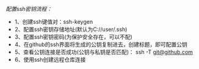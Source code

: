 *配置ssh密钥流程：*
- 1、创建ssh键值对：ssh-keygen
- 2、配置ssh密钥存储地址(默认为C://user/.ssh)
- 3、配置ssh密钥密码(为保护安全存在，可以不配)
- 4、在github的ssh界面将生成的公钥复制进去，创建标题，即可配置公钥
- 5、查看公钥连接是否成功(公钥与私钥是否匹配)： ssh -T <span>git@github.com</span>
- 6、使用ssh创建远程仓库连接